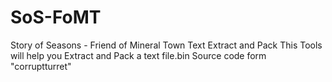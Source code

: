 # SoS-FoMT
Story of Seasons - Friend of Mineral Town Text Extract and Pack
This Tools will help you Extract and Pack a text file.bin
Source code form "corruptturret"
